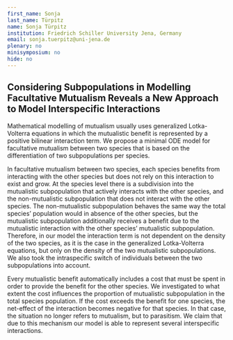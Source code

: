 ```yaml
---
first_name: Sonja
last_name: Türpitz
name: Sonja Türpitz
institution: Friedrich Schiller University Jena, Germany
email: sonja.tuerpitz@uni-jena.de
plenary: no
minisymposium: no
hide: no
---
```


## Considering Subpopulations in Modelling Facultative Mutualism Reveals a New Approach to Model Interspecific Interactions

Mathematical modelling of mutualism usually uses generalized Lotka-Volterra equations in which the mutualistic benefit is represented by a positive bilinear interaction term. We propose a minimal ODE model for facultative mutualism between two species that is based on the differentiation of two subpopulations per species. 
 
 In facultative mutualism between two species, each species benefits from interacting with the other species but does not rely on this interaction to exist and grow. At the species level there is a subdivision into the mutualistic subpopulation that actively interacts with the other species, and the non-mutualistic subpopulation that does not interact with the other species. The non-mutualistic subpopulation behaves the same way the total species’ population would in absence of the other species, but the mutualistic subpopulation additionally receives a benefit due to the mutualistic interaction with the other species’ mutualistic subpopulation. Therefore, in our model the interaction term is not dependent on the density of the two species, as it is the case in the generalized Lotka-Volterra equations, but only on the density of the two mutualistic subpopulations. We also took the intraspecific switch of individuals between the two subpopulations into account.
 
 Every mutualistic benefit automatically includes a cost that must be spent in order to provide the benefit for the other species. We investigated to what extent the cost influences the proportion of mutualistic subpopulation in the total species population. If the cost exceeds the benefit for one species, the net-effect of the interaction becomes negative for that species. In that case, the situation no longer refers to mutualism, but to parasitism. We claim that due to this mechanism our model is able to represent several interspecific interactions.


